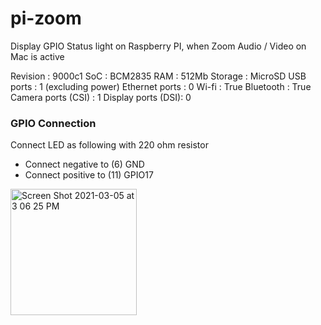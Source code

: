 # pi-zoom

Display GPIO Status light on Raspberry PI, when Zoom Audio / Video on Mac is active

Revision           : 9000c1
SoC                : BCM2835
RAM                : 512Mb
Storage            : MicroSD
USB ports          : 1 (excluding power)
Ethernet ports     : 0
Wi-fi              : True
Bluetooth          : True
Camera ports (CSI) : 1
Display ports (DSI): 0

### GPIO Connection
Connect LED as following with 220 ohm resistor 

   - Connect negative to (6)  GND
   - Connect positive to (11) GPIO17

<img width="202" alt="Screen Shot 2021-03-05 at 3 06 25 PM" src="https://user-images.githubusercontent.com/12832352/110167862-5bac1b80-7dc4-11eb-8ca8-d9d0d677ba34.png">

